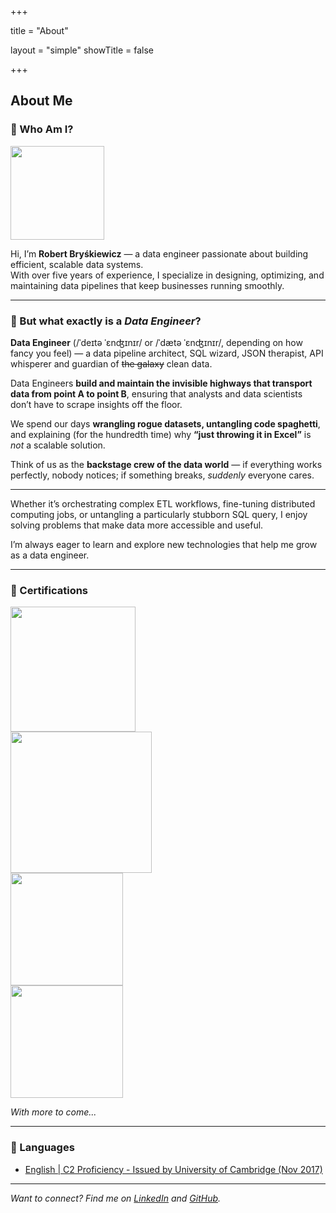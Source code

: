 +++

title = "About"

layout = "simple"
showTitle = false

+++

## About Me

### 👋 Who Am I?

<div class="flex items-center">
    <img src="/headshot/profileCircle.png" height="150" width="150">
    <p class="pl-[24px]">Hi, I’m <strong>Robert Bryśkiewicz</strong> — a data engineer passionate about building efficient, scalable data systems. <br/> With over five years of experience, I specialize in designing, optimizing, and maintaining data pipelines that keep businesses running smoothly.</p>
</div>

---

### 🔧 But what exactly is a _Data Engineer_?

**Data Engineer** (/ˈdeɪtə ˈɛnʤɪnɪr/ or /ˈdætə ˈɛnʤɪnɪr/, depending on how fancy you feel) — a data pipeline architect, SQL wizard, JSON therapist, API whisperer and guardian of ~~the galaxy~~ clean data.

Data Engineers **build and maintain the invisible highways that transport data from point A to point B**, ensuring that analysts and data scientists don’t have to scrape insights off the floor. 

We spend our days **wrangling rogue datasets, untangling code spaghetti**, and explaining (for the hundredth time) why **“just throwing it in Excel”** is *not* a scalable solution.

Think of us as the **backstage crew of the data world** — if everything works perfectly, nobody notices; if something breaks, *suddenly* everyone cares.

---

Whether it’s orchestrating complex ETL workflows, fine-tuning distributed computing jobs, or untangling a particularly stubborn SQL query, I enjoy solving problems that make data more accessible and useful.

I’m always eager to learn and explore new technologies that help me grow as a data engineer.

---

### 📜 Certifications

<div class="flex space-x-5">
    <div class="flex flex-col items-center">
        <a href="https://learn.microsoft.com/en-us/users/bryskiewiczr/credentials/1ef53e7585fbedb6" target="_blank">
            <div class="flex flex-row"><img style="cursor: pointer;" src="/certs/azureDataFundamentals.png" width="200" height="200"></div>
        </a>
    </div>
    <div class="flex flex-col items-center">
        <a href="https://www.credly.com/badges/4bb25ce3-43ed-48c5-9cce-e60bb66666aa" target="_blank">
            <div class="flex flex-row"><img style="cursor: pointer;" src="/certs/apacheAirflowFundamentals.png" width="226" height="226"></div>
        </a>
    </div>
    <div class="flex flex-col items-center">
        <a href="https://credentials.databricks.com/a93795d9-fc83-4229-ac1b-58ad38e52bd0" target="_blank">
            <div class="flex-row"><img style="cursor: pointer;" src="/certs/databricksLakehouseFundamentals.png" width="180" height="180"></div>
        </a>
    </div>
    <div class="flex flex-col items-center">
        <a href="https://credentials.databricks.com/3d6c4a69-6d61-4aa0-b797-d89d2604cf7a" target="_blank">
            <div class="flex-row"><img style="cursor: pointer;" src="/certs/databricksDataEngAssociate.png" width="180" height="180"></div>
        </a>
    </div>
</div>

*With more to come...*

---

### 📜 Languages

- [English | C2 Proficiency - Issued by University of Cambridge (Nov 2017)](https://www.cambridgeenglish.org/exams-and-tests/proficiency/)

---

*Want to connect? Find me on [LinkedIn](https://www.linkedin.com/in/bryskiewiczr/) and [GitHub](https://www.github.com/bryskiewiczr).*  